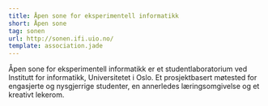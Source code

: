 ```yaml
---
title: Åpen sone for eksperimentell informatikk
short: Åpen sone
tag: sonen
url: http://sonen.ifi.uio.no/
template: association.jade
---
```


Åpen sone for eksperimentell informatikk er et studentlaboratorium ved Institutt for informatikk, Universitetet i Oslo. Et prosjektbasert møtested for engasjerte og nysgjerrige studenter, en annerledes læringsomgivelse og et kreativt lekerom.